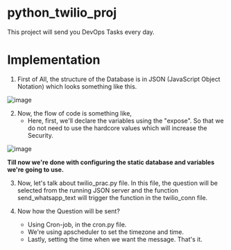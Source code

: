 # python_twilio_proj
This project will send you DevOps Tasks every day.

# Implementation
1. First of All, the structure of the Database is in JSON (JavaScript Object Notation) which looks something like this.

![image](https://github.com/devarsh10/python_twilio_proj/assets/83413047/63b8850c-02de-4953-a6de-13c4c9209806)

2. Now, the flow of code is something like,
   - Here, first, we'll declare the variables using the "expose". So that we do not need to use the hardcore values which will increase the Security.

![image](https://github.com/devarsh10/python_twilio_proj/assets/83413047/c74ad8bf-2472-44f1-bf32-1ad85b42f364)

**Till now we're done with configuring the static database and variables we're going to use.**

3. Now, let's talk about twilio_prac.py file. In this file, the question will be selected from the running JSON server and the function send_whatsapp_text will trigger the function in the twilio_conn file.

4. Now how the Question will be sent?
   - Using Cron-job, in the cron.py file.
   - We're using apscheduler to set the timezone and time.
   - Lastly, setting the time when we want the message. That's it.
